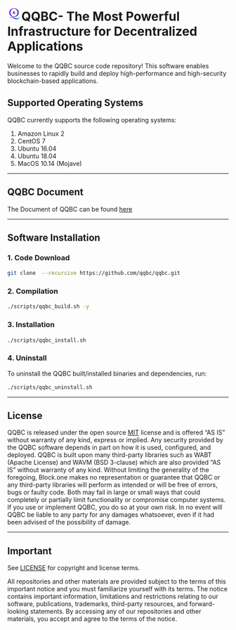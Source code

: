 
# <img src="./images/qqbc.jpeg " alt="drawing" width="32" height="32"/>QQBC- The Most Powerful Infrastructure for Decentralized Applications


Welcome to the QQBC source code repository! This software enables businesses to rapidly build and deploy high-performance and high-security blockchain-based applications.


## Supported Operating Systems

QQBC currently supports the following operating systems:  

1. Amazon Linux 2
2. CentOS 7
3. Ubuntu 16.04
4. Ubuntu 18.04
5. MacOS 10.14 (Mojave)

---
## QQBC Document
The Document of QQBC can be found [here](./docs/index.md)

---

## Software Installation

### 1. Code Download
```sh
git clone  --recursive https://github.com/qqbc/qqbc.git
```

### 2.  Compilation
```sh
./scripts/qqbc_build.sh -y
```

### 3. Installation
```sh
./scripts/qqbc_install.sh
```


### 4. Uninstall
To uninstall the QQBC built/installed binaries and dependencies, run:
```sh
./scripts/qqbc_uninstall.sh
```

---

## License

QQBC is released under the open source [MIT](./LICENSE) license and is offered “AS IS” without warranty of any kind, express or implied. Any security provided by the QQBC software depends in part on how it is used, configured, and deployed. QQBC is built upon many third-party libraries such as WABT (Apache License) and WAVM (BSD 3-clause) which are also provided “AS IS” without warranty of any kind. Without limiting the generality of the foregoing, Block.one makes no representation or guarantee that QQBC or any third-party libraries will perform as intended or will be free of errors, bugs or faulty code. Both may fail in large or small ways that could completely or partially limit functionality or compromise computer systems. If you use or implement QQBC, you do so at your own risk. In no event will QQBC  be liable to any party for any damages whatsoever, even if it had been advised of the possibility of damage.  

---

## Important

See [LICENSE](./LICENSE) for copyright and license terms.

All repositories and other materials are provided subject to the terms of this important notice and you must familiarize yourself with its terms.  The notice contains important information, limitations and restrictions relating to our software, publications, trademarks, third-party resources, and forward-looking statements.  By accessing any of our repositories and other materials, you accept and agree to the terms of the notice.
